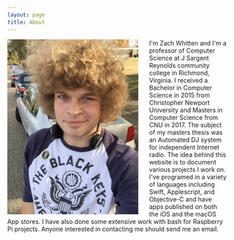```yaml
---
layout: page
title: About
---
```


<img src="/public/images/badheadshot.jpg" alt="Headshot" style="width: 300px; padding-right: 25px;" align="left"/>
I'm Zach Whitten and I'm a professor of Computer Science at J Sargent Reynolds community college in Richmond, Virginia. I received a Bachelor in Computer Science in 2015 from Christopher Newport University and Masters in Computer Science from CNU in 2017. The subject of my masters thesis was an Automated DJ system for independent Internet radio. The idea behind this website is to document various projects I work on. I've programed in a variety of languages including Swift, Applescript, and Objective-C and have apps published on both the iOS and the macOS App stores. I have also done some extensive work with bash for Raspberry Pi projects. Anyone interested in contacting me should send me an email. 
